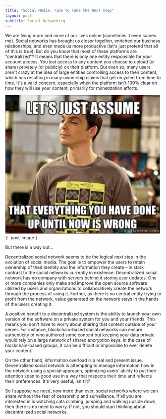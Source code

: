 ```yaml
---
title: "Social Media: Time to Take the Next Step"
layout: post
subtitle: Social Networking
---
```

We are living more and more of our lives online (sometimes it even scares me). Social networks has brought us closer together, enriched our business relationships, and even made us more productive (let's just pretend that all of this is true). But do you know that most of these platforms are "centralized"? It means that there is only one entity responsible for your account access. You lost access to any content you choose to upload (or share) privately (or publicly) on their platform. But even so, many users aren't crazy at the idea of large entities controlling access to their content, which has resulting in many ownership claims that get recycled from time to time. It's a valid concern, especially when the platform isn't 100% clear on how they will use your content, primarily for monetization efforts.

![sheldon-cooper](/images/2018-01-04-social-media.jpg){: .post-image }

But there is a way out...

Decentralized social network seems to be the logical next step in the evolution of social media. The goal is to empower the users to retain ownership of their identity and the information they create – in stark contrast to the social networks currently in existence. Decentralized social network has no company with servers behind it storing user updates. One or more companies only make and improve the open source software utilized by users and organizations to collaboratively create the network through the process of using it. Further, as there is no central entity trying to profit from the network, value generated on the network stays in the hands of the users creating it.

A positive benefit to a decentralized system is the ability to launch your own version of the software on a private system for you and your friends. This means you don't have to worry about sharing that content outside of your server. For instance, blockchain-based social networks can ensure authenticity of who authored some content but keeping your data private would rely on a large network of shared encryption keys. In the case of blockchain-based groups, it can be difficult or impossible to ever delete your content.

On the other hand, information overload is a real and present issue. Decentralized social network is attempting to manage information flow in the network using a special approach, optimizing users’ ability to put their attention span to good use in a way that respects their time and reflects their preferences. It's very useful, isn't it?

So I suppose we need, now more than ever, social networks where we can share without the fear of censorship and surveillance. If all you are interested in is watching cats climbing, jumping and walking upside down, then there is no need to worry. If not, you should start thinking about decentralized social networks.
